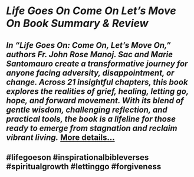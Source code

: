 # *Life Goes On Come On Let’s Move On Book Summary & Review*
## *In “Life Goes On: Come On, Let’s Move On,” authors Fr. John Rose Manoj. Sac and Marie Santomauro create a transformative journey for anyone facing adversity, disappointment, or change. Across 21 insightful chapters, this book explores the realities of grief, healing, letting go, hope, and forward movement. With its blend of gentle wisdom, challenging reflection, and practical tools, the book is a lifeline for those ready to emerge from stagnation and reclaim vibrant living.* [More details…](https://spiritualkhazaana.com/life-goes-on-come-on-lets-move-on-summary/)
## #lifegoeson #inspirationalbibleverses #spiritualgrowth #lettinggo #forgiveness
